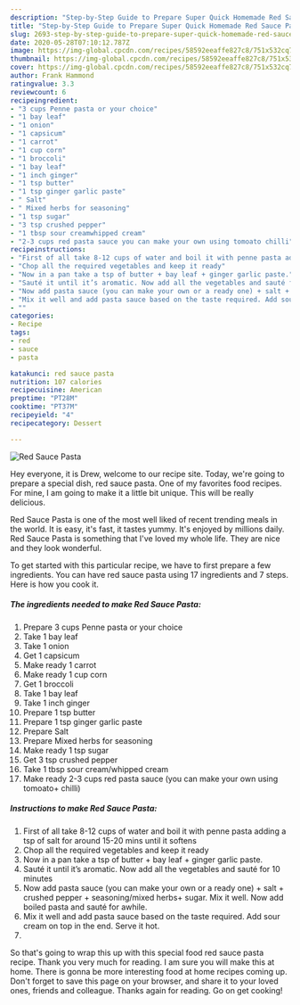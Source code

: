 ```yaml
---
description: "Step-by-Step Guide to Prepare Super Quick Homemade Red Sauce Pasta"
title: "Step-by-Step Guide to Prepare Super Quick Homemade Red Sauce Pasta"
slug: 2693-step-by-step-guide-to-prepare-super-quick-homemade-red-sauce-pasta
date: 2020-05-28T07:10:12.787Z
image: https://img-global.cpcdn.com/recipes/58592eeaffe827c8/751x532cq70/red-sauce-pasta-recipe-main-photo.jpg
thumbnail: https://img-global.cpcdn.com/recipes/58592eeaffe827c8/751x532cq70/red-sauce-pasta-recipe-main-photo.jpg
cover: https://img-global.cpcdn.com/recipes/58592eeaffe827c8/751x532cq70/red-sauce-pasta-recipe-main-photo.jpg
author: Frank Hammond
ratingvalue: 3.3
reviewcount: 6
recipeingredient:
- "3 cups Penne pasta or your choice"
- "1 bay leaf"
- "1 onion"
- "1 capsicum"
- "1 carrot"
- "1 cup corn"
- "1 broccoli"
- "1 bay leaf"
- "1 inch ginger"
- "1 tsp butter"
- "1 tsp ginger garlic paste"
- " Salt"
- " Mixed herbs for seasoning"
- "1 tsp sugar"
- "3 tsp crushed pepper"
- "1 tbsp sour creamwhipped cream"
- "2-3 cups red pasta sauce you can make your own using tomoato chilli"
recipeinstructions:
- "First of all take 8-12 cups of water and boil it with penne pasta adding a tsp of salt for around 15-20 mins until it softens"
- "Chop all the required vegetables and keep it ready"
- "Now in a pan take a tsp of butter + bay leaf + ginger garlic paste."
- "Sauté it until it’s aromatic. Now add all the vegetables and sauté for 10 minutes"
- "Now add pasta sauce (you can make your own or a ready one) + salt + crushed pepper + seasoning/mixed herbs+ sugar. Mix it well. Now add boiled pasta and sauté for awhile."
- "Mix it well and add pasta sauce based on the taste required. Add sour cream on top in the end. Serve it hot."
- ""
categories:
- Recipe
tags:
- red
- sauce
- pasta

katakunci: red sauce pasta 
nutrition: 107 calories
recipecuisine: American
preptime: "PT28M"
cooktime: "PT37M"
recipeyield: "4"
recipecategory: Dessert

---
```



![Red Sauce Pasta](https://img-global.cpcdn.com/recipes/58592eeaffe827c8/751x532cq70/red-sauce-pasta-recipe-main-photo.jpg)

Hey everyone, it is Drew, welcome to our recipe site. Today, we're going to prepare a special dish, red sauce pasta. One of my favorites food recipes. For mine, I am going to make it a little bit unique. This will be really delicious.



Red Sauce Pasta is one of the most well liked of recent trending meals in the world. It is easy, it's fast, it tastes yummy. It's enjoyed by millions daily. Red Sauce Pasta is something that I've loved my whole life. They are nice and they look wonderful.


To get started with this particular recipe, we have to first prepare a few ingredients. You can have red sauce pasta using 17 ingredients and 7 steps. Here is how you cook it.

<!--inarticleads1-->

##### The ingredients needed to make Red Sauce Pasta:

1. Prepare 3 cups Penne pasta or your choice
1. Take 1 bay leaf
1. Take 1 onion
1. Get 1 capsicum
1. Make ready 1 carrot
1. Make ready 1 cup corn
1. Get 1 broccoli
1. Take 1 bay leaf
1. Take 1 inch ginger
1. Prepare 1 tsp butter
1. Prepare 1 tsp ginger garlic paste
1. Prepare  Salt
1. Prepare  Mixed herbs for seasoning
1. Make ready 1 tsp sugar
1. Get 3 tsp crushed pepper
1. Take 1 tbsp sour cream/whipped cream
1. Make ready 2-3 cups red pasta sauce (you can make your own using tomoato+ chilli)




<!--inarticleads2-->

##### Instructions to make Red Sauce Pasta:

1. First of all take 8-12 cups of water and boil it with penne pasta adding a tsp of salt for around 15-20 mins until it softens
1. Chop all the required vegetables and keep it ready
1. Now in a pan take a tsp of butter + bay leaf + ginger garlic paste.
1. Sauté it until it’s aromatic. Now add all the vegetables and sauté for 10 minutes
1. Now add pasta sauce (you can make your own or a ready one) + salt + crushed pepper + seasoning/mixed herbs+ sugar. Mix it well. Now add boiled pasta and sauté for awhile.
1. Mix it well and add pasta sauce based on the taste required. Add sour cream on top in the end. Serve it hot.
1. 




So that's going to wrap this up with this special food red sauce pasta recipe. Thank you very much for reading. I am sure you will make this at home. There is gonna be more interesting food at home recipes coming up. Don't forget to save this page on your browser, and share it to your loved ones, friends and colleague. Thanks again for reading. Go on get cooking!
